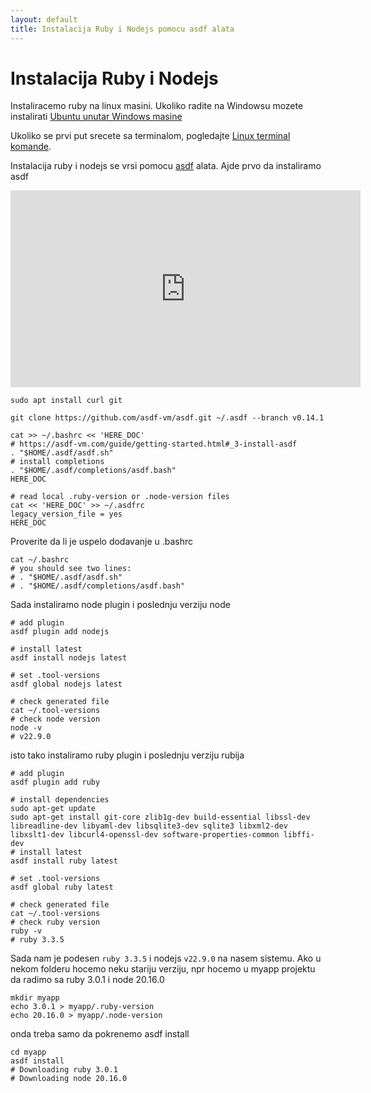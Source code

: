 ```yaml
---
layout: default
title: Instalacija Ruby i Nodejs pomocu asdf alata 
---
```


# Instalacija Ruby i Nodejs

Instaliracemo ruby na linux masini. Ukoliko radite na Windowsu mozete instalirati [Ubuntu unutar Windows masine](./instalacija-ubuntu-unutar-windowsa-wsl-windows-subsystem-for-linux.html)

Ukoliko se prvi put srecete sa terminalom, pogledajte [Linux terminal komande](./linux-command-line-terminal-komande.html).

Instalacija ruby i nodejs se vrsi pomocu [asdf](https://asdf-vm.com/) alata. Ajde prvo da instaliramo asdf

<iframe width="560" height="315" src="https://www.youtube.com/embed/XSMUU5Kggww?si=geSqfnAdHGPsdWNB" title="YouTube video player" frameborder="0" allow="accelerometer; autoplay; clipboard-write; encrypted-media; gyroscope; picture-in-picture; web-share" referrerpolicy="strict-origin-when-cross-origin" allowfullscreen></iframe>

```
sudo apt install curl git

git clone https://github.com/asdf-vm/asdf.git ~/.asdf --branch v0.14.1

cat >> ~/.bashrc << 'HERE_DOC'
# https://asdf-vm.com/guide/getting-started.html#_3-install-asdf
. "$HOME/.asdf/asdf.sh"
# install completions
. "$HOME/.asdf/completions/asdf.bash"
HERE_DOC

# read local .ruby-version or .node-version files
cat << 'HERE_DOC' >> ~/.asdfrc 
legacy_version_file = yes
HERE_DOC
```

Proverite da li je uspelo dodavanje u .bashrc

```
cat ~/.bashrc
# you should see two lines:
# . "$HOME/.asdf/asdf.sh"
# . "$HOME/.asdf/completions/asdf.bash"
```

Sada instaliramo node plugin i poslednju verziju node

```
# add plugin
asdf plugin add nodejs

# install latest
asdf install nodejs latest

# set .tool-versions
asdf global nodejs latest

# check generated file
cat ~/.tool-versions 
# check node version
node -v
# v22.9.0
```

isto tako instaliramo ruby plugin i poslednju verziju rubija

```
# add plugin
asdf plugin add ruby

# install dependencies
sudo apt-get update
sudo apt-get install git-core zlib1g-dev build-essential libssl-dev libreadline-dev libyaml-dev libsqlite3-dev sqlite3 libxml2-dev libxslt1-dev libcurl4-openssl-dev software-properties-common libffi-dev
# install latest
asdf install ruby latest

# set .tool-versions
asdf global ruby latest

# check generated file
cat ~/.tool-versions 
# check ruby version
ruby -v
# ruby 3.3.5
```

Sada nam je podesen <code>ruby 3.3.5</code> i nodejs <code>v22.9.0</code>
na nasem sistemu. Ako u nekom folderu hocemo neku stariju verziju, npr
hocemo u myapp projektu da radimo sa ruby 3.0.1 i node 20.16.0

```
mkdir myapp
echo 3.0.1 > myapp/.ruby-version
echo 20.16.0 > myapp/.node-version
```

onda treba samo da pokrenemo asdf install

```
cd myapp
asdf install
# Downloading ruby 3.0.1
# Downloading node 20.16.0
```
